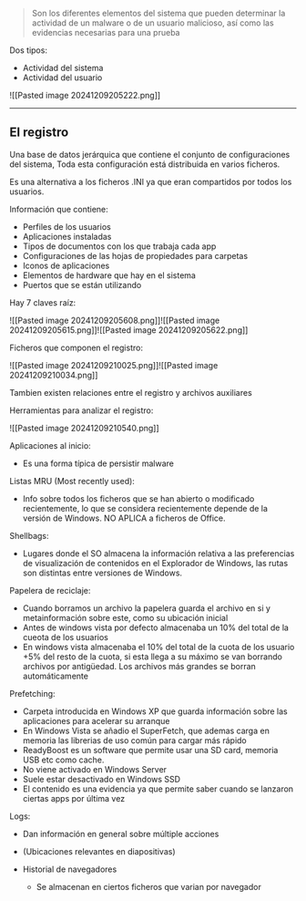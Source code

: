 >Son los diferentes elementos del sistema que pueden determinar la actividad de un malware o de un usuario malicioso, así como las evidencias necesarias para una prueba

Dos tipos:
- Actividad del sistema
- Actividad del usuario

![[Pasted image 20241209205222.png]]

---
## El registro

Una base de datos jerárquica que contiene el conjunto de configuraciones del sistema, Toda esta configuración está distribuida en varios ficheros.

Es una alternativa a los ficheros .INI ya que eran compartidos por todos los usuarios.

Información que contiene:
- Perfiles de los usuarios
- Aplicaciones instaladas
- Tipos de documentos con los que trabaja cada app
- Configuraciones de las hojas de propiedades para carpetas
- Iconos de aplicaciones
- Elementos de hardware que hay en el sistema
- Puertos que se están utilizando

Hay 7 claves raíz:

![[Pasted image 20241209205608.png]]![[Pasted image 20241209205615.png]]![[Pasted image 20241209205622.png]]

Ficheros que componen el registro:

![[Pasted image 20241209210025.png]]![[Pasted image 20241209210034.png]]

Tambien existen relaciones entre el registro y archivos auxiliares

Herramientas para analizar el registro:

![[Pasted image 20241209210540.png]]

Aplicaciones al inicio:
- Es una forma típica de persistir malware

Listas MRU (Most recently used):
- Info sobre todos los ficheros que se han abierto o modificado recientemente, lo que se considera recientemente depende de la versión de Windows. NO APLICA a ficheros de Office.

Shellbags:
- Lugares donde el SO almacena la información relativa a las preferencias de visualización de contenidos en el Explorador de Windows, las rutas son distintas entre versiones de Windows.

Papelera de reciclaje:
- Cuando borramos un archivo la papelera guarda el archivo en si y metainformación sobre este, como su ubicación inicial
- Antes de windows vista por defecto almacenaba un 10% del total de la cueota de los usuarios
- En windows vista almacenaba el 10% del total de la cuota de los usuario +5% del resto de la cuota, si esta llega a su máximo se van borrando archivos por antigüedad. Los archivos más grandes se borran automáticamente

Prefetching:
- Carpeta introducida en Windows XP que guarda información sobre las aplicaciones para acelerar su arranque
- En Windows Vista se añadio el SuperFetch, que ademas carga en memoria las librerias de uso común para cargar más rápido
- ReadyBoost es un software que permite usar una SD card, memoria USB etc como cache.
- No viene activado en Windows Server
- Suele estar desactivado en Windows SSD
- El contenido es una evidencia ya que permite saber cuando se lanzaron ciertas apps por última vez

Logs:
- Dan información en general sobre múltiple acciones
- (Ubicaciones relevantes en diapositivas)

- Historial de navegadores
	- Se almacenan en ciertos ficheros que varian por navegador